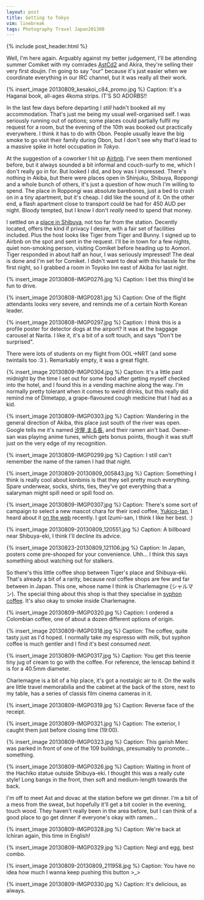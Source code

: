 ```yaml
---
layout: post
title: Getting to Tokyo
vim: linebreak
tags: Photography Travel Japan201308
---
```


{% include post_header.html %}

Well, I'm here again. Arguably against my better judgement, I'll be attending summer Comiket with my comrades [AstCd2](http://mikanya.meidokon.net/) and Akira, they're selling their very first doujin. I'm going to say "our" because it's just easier when we coordinate everything in our IRC channel, but it was really all their work.

{% insert_image 20130809_kesakoi_c84_promo.jpg %}
Caption: It's a Haganai book, all-ages 4koma strips. IT'S SO ADORBS!!

In the last few days before departing I *still* hadn't booked all my accommodation. That's just me being my usual well-organised self. I was seriously running out of options; some places could partially fulfil my request for a room, but the evening of the 10th was booked out practically everywhere. I think it has to do with Obon. People usually leave the big smoke to go visit their family during Obon, but I don't see why that'd lead to a massive spike in hotel occupation *in Tokyo*.

At the suggestion of a coworker I hit up [Airbnb](https://www.airbnb.com/). I've seen them mentioned before, but it always sounded a bit informal and couch-surfy to me, which I don't really go in for. But looked I did, and boy was I impressed. There's nothing in Akiba, but there were places open in Shinjuku, Shibuya, Roppongi and a whole bunch of others, it's just a question of how much I'm willing to spend. The place in Roppongi was absolute barebones, just a bed to crash on in a tiny apartment, but it's cheap. I did like the sound of it. On the other end, a flash apartment close to transport could be had for 450 AUD per night. Bloody tempted, but I know I don't *really* need to spend that money.

I settled on a [place in Shibuya](https://www.airbnb.com.au/rooms/416885), not too far from the station. Decently located, offers the kind if privacy I desire, with a fair set of facilities included. Plus the host looks like Tiger from Tiger and Bunny. I signed up to Airbnb on the spot and sent in the request. I'll be in town for a few nights, quiet non-smoking person, visiting Comiket before heading up to Aomori. Tiger responded in about half an hour, I was seriously impressed! The deal is done and I'm set for Comiket. I didn't want to deal with this hassle for the first night, so I grabbed a room in Toyoko Inn east of Akiba for last night.

{% insert_image 20130808-IMGP0276.jpg %}
Caption: I bet this thing'd be fun to drive.

{% insert_image 20130808-IMGP0281.jpg %}
Caption: One of the flight attendants looks very severe, and reminds me of a certain North Korean leader.

{% insert_image 20130808-IMGP0297.jpg %}
Caption: I think this is a profile poster for detector dogs at the airport? It was at the baggage carousel at Narita. I like it, it's a bit of a soft touch, and says "Don't be surprised".

There were lots of students on my flight from OOL->NRT (and some twintails too :3 ). Remarkably empty, it was a great flight.

{% insert_image 20130809-IMGP0304.jpg %}
Caption: It's a little past midnight by the time I set out for some food after getting myself checked into the hotel, and I found this in a vending machine along the way. I'm normally pretty tolerant when it comes to weird drinks, but this really did remind me of Dimetapp, a grape-flavoured cough medicine that I had as a kid.

{% insert_image 20130809-IMGP0303.jpg %}
Caption: Wandering in the general direction of Akiba, this place just south of the river was open. Google tells me it's named [汐屋 まる長](https://plus.google.com/108133975419790158582/about?hl=en), and their ramen ain't bad. Owner-san was playing anime tunes, which gets bonus points, though it was stuff just on the very edge of my recognition.

{% insert_image 20130809-IMGP0299.jpg %}
Caption: I still can't remember the name of the ramen I had that night.

{% insert_image 20130809-20130809_005843.jpg %}
Caption: Something I think is really cool about konbinis is that they sell pretty much everything. Spare underwear, socks, shirts, ties, they've got everything that a salaryman might spill need or spill food on.

{% insert_image 20130809-IMGP0307.jpg %}
Caption: There's some sort of campaign to select a new mascot chara for their iced coffee, [Yukico-tan](http://www.yukicocp.com/), I heard about it [on the web](http://en.rocketnews24.com/2013/04/06/japans-manga-hopefuls-answer-call-for-coffee-mascot-character-yukiko-tan/) recently. I got Izumi-san, I think I like her best. :)

{% insert_image 20130809-20130809_120551.jpg %}
Caption: A billboard near Shibuya-eki, I think I'll decline its advice.

{% insert_image 20130823-20130809_121106.jpg %}
Caption: In Japan, posters come pre-shooped for your convenience. Uhh... I think this says something about watching out for stalkers.

So there's this little coffee shop between Tiger's place and Shibuya-eki. That's already a bit of a rarity, because *real* coffee shops are few and far between in Japan. This one, whose name I think is Charlemagne (シャルマン). The special thing about this shop is that they specialise in [syphon coffee](http://en.wikipedia.org/wiki/Vacuum_coffee_maker). It's also okay to smoke inside Charlemagne.

{% insert_image 20130809-IMGP0320.jpg %}
Caption: I ordered a Colombian coffee, one of about a dozen different options of origin.

{% insert_image 20130809-IMGP0318.jpg %}
Caption: The coffee, quite tasty just as I'd hoped. I normally take my espresso with milk, but syphon coffee is much gentler and I find it's best consumed *neat*.

{% insert_image 20130809-IMGP0317.jpg %}
Caption: You get this teenie tiny jug of cream to go with the coffee. For reference, the lenscap behind it is for a 40.5mm diameter.

Charlemagne is a bit of a hip place, it's got a nostalgic air to it. On the walls are little travel memorabilia and the cabinet at the back of the store, next to my table, has a series of classis film cinema cameras in it.

{% insert_image 20130809-IMGP0319.jpg %}
Caption: Reverse face of the receipt.

{% insert_image 20130809-IMGP0321.jpg %}
Caption: The exterior, I caught them just before closing time (19:00).

{% insert_image 20130809-IMGP0323.jpg %}
Caption: This garish Merc was parked in front of one of the 109 buildings, presumably to promote... something.

{% insert_image 20130809-IMGP0326.jpg %}
Caption: Waiting in front of the Hachiko statue outside Shibuya-eki. I thought this was a really cute style! Long bangs in the front, then soft and medium-length towards the back.

I'm off to meet Ast and dovac at the station before we get dinner. I'm a bit of a mess from the sweat, but hopefully it'll get a bit cooler in the evening, touch wood. They haven't really been in the area before, but I can think of a good place to go get dinner if everyone's okay with ramen...

{% insert_image 20130809-IMGP0328.jpg %}
Caption: We're back at Ichiran again, this time in English!

{% insert_image 20130809-IMGP0329.jpg %}
Caption: Negi and egg, best combo.

{% insert_image 20130809-20130809_211958.jpg %}
Caption: You have no idea how much I wanna keep pushing this button >_>

{% insert_image 20130809-IMGP0330.jpg %}
Caption: It's delicious, as always.

